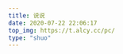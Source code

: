 ```yaml
---
title: 说说
date: 2020-07-22 22:06:17
top_img: https://t.alcy.cc/pc/
type: "shuo"
---
```


<head>
  <!-- ... -->
  <script src="/js/qexo-dao.min.js"></script>
  <!-- ... -->
</head>
<body>
  <!-- ... -->
  <div id="qexoDaoDao"></div>
  <script>
    qexoDaodao?.init({
      el: "#qexoDaoDao",
      cnm: "https://ghtpdl.20010501.xyz/tptp/fluid.png",
      name: "宇外御风",
      limit: 10,
      useLoadingImg: false,
      baseURL: "https://hexoadmin.20010501.xyz/",
    }).then(function (){
      console.log("qexoDaodao加载完成");
    })
  </script>
</body>
